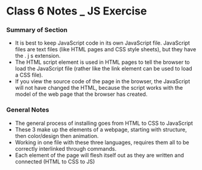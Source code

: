 # Class 6 Notes _ JS Exercise

### Summary of Section
- It is best to keep JavaScript code in its own JavaScript
file. JavaScript files are text files (like HTML pages and
CSS style sheets), but they have the . j s extension.
- The HTML script element is used in HTML pages
to tell the browser to load the JavaScript file (rather like
the link element can be used to load a CSS file).
- If you view the source code of the page in the browser,
the JavaScript will not have changed the HTML,
because the script works with the model of the web
page that the browser has created.

### General Notes
- The general process of installing goes from HTML to CSS to JavaScript
- These 3 make up the elements of a webpage, starting with structure, then color/design then animation.
- Working in one file with these three languages, requires them all to be correctly interlinked through commands.
- Each element of the page will flesh itself out as they are written and connected (HTML to CSS to JS)

